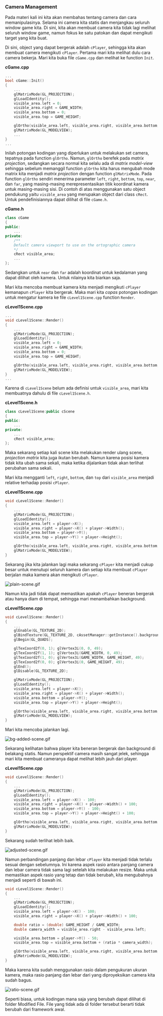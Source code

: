 ### Camera Management

Pada materi kali ini kita akan membahas tentang camera dan cara memanipulasinya. Selama ini camera kita statis dan menjangkau seluruh window game kita. Di sini, kita akan membuat camera kita tidak lagi melihat seluruh window game, namun fokus ke satu patokan dan dapat mengikuti target yang kita buat.

Di sini, object yang dapat bergerak adalah `cPlayer`, sehingga kita akan membuat camera mengikuti `cPlayer`. Pertama mari kita melihat dulu cara camera bekerja. Mari kita buka file `cGame.cpp` dan melihat ke function `Init`.

__cGame.cpp__
```cpp
...
bool cGame::Init()
{
	...
	glMatrixMode(GL_PROJECTION);
	glLoadIdentity();
	visible_area.left = 0;
	visible_area.right = GAME_WIDTH;
	visible_area.bottom = 0;
	visible_area.top = GAME_HEIGHT;

	glOrtho(visible_area.left, visible_area.right, visible_area.bottom, visible_area.top, 3, -101);
	glMatrixMode(GL_MODELVIEW);
	...
}
...
```

Inilah potongan kodingan yang diperlukan untuk melakukan set camera, tepatnya pada function `glOrtho`. Namun, `glOrtho` berefek pada _matrix projection_, sedangkan secara normal kita selalu ada di _matrix model-view_ sehingga sebelum memanggil function `glOrtho` kita harus mengubah mode matrix kita menjadi _matrix projection_ dengan function `glMatrixMode`. Pada function `glOrtho` sendiri menerima parameter `left`, `right`, `bottom`, `top`, `near`, dan `far`, yang masing-masing merepresentasikan titik koordinat kamera untuk masing-masing sisi. Di contoh di atas menggunakan satu object pendukung yaitu `visible_area` yang merupakan object dari class `cRect`. Untuk pendefinisiannya dapat dilihat di file `cGame.h`.

__cGame.h__
```cpp
class cGame
{
public:
	...
private:
	/**
	Default camera viewport to use on the ortographic camera
	*/
	cRect visible_area;
	...
};
```

Sedangkan untuk `near` dan `far` adalah koordinat untuk kedalaman yang dapat dilihat oleh kamera. Untuk nilainya kita biarkan saja.

Mari kita mencoba membuat kamera kita menjadi mengikuti `cPlayer` kemanapun `cPlayer` kita bergerak. Maka mari kita _copas_ potongan kodingan untuk mengatur kamera ke file `cLevel1Scene.cpp` function `Render`.

__cLevel1Scene.cpp__
```cpp
...
void cLevel1Scene::Render()
{
	...
	glMatrixMode(GL_PROJECTION);
	glLoadIdentity();
	visible_area.left = 0;
	visible_area.right = GAME_WIDTH;
	visible_area.bottom = 0;
	visible_area.top = GAME_HEIGHT;

	glOrtho(visible_area.left, visible_area.right, visible_area.bottom, visible_area.top, 3, -101);
	glMatrixMode(GL_MODELVIEW);
}
...
```

Karena di `cLevel1Scene` belum ada definisi untuk `visible_area`, mari kita membuatnya dahulu di file `cLevel1Scene.h`.

__cLevel1Scene.h__
```cpp
class cLevel1Scene:public cScene
{
public:
	...
private:
	...
	cRect visible_area;
};
```

Maka sekarang setiap kali scene kita melakukan render ulang scene, _projection matrix_ kita juga ikutan berubah. Namun karena posisi kamera tidak kita ubah sama sekali, maka ketika dijalankan tidak akan terlihat perubahan sama sekali.

Mari kita mengganti `left`, `right`, `bottom`, dan `top` dari `visible_area` menjadi relative terhadap posisi `cPlayer`.

__cLevel1Scene.cpp__
```cpp
void cLevel1Scene::Render()
{
	...
	glMatrixMode(GL_PROJECTION);
	glLoadIdentity();
	visible_area.left = player->X();
	visible_area.right = player->X() + player->Width();
	visible_area.bottom = player->Y();
	visible_area.top = player->Y() + player->Height();

	glOrtho(visible_area.left, visible_area.right, visible_area.bottom, visible_area.top, 3, -101);
	glMatrixMode(GL_MODELVIEW);
}
```

Sekarang jika kita jalankan lagi maka sekarang `cPlayer` kita menjadi cukup besar untuk menutupi seluruh kamera dan setiap kita membuat `cPlayer` berjalan maka kamera akan mengikuti `cPlayer`. 

![plain-scene.gif][plain-scene.gif]

Namun kita jadi tidak dapat memastikan apakah `cPlayer` beneran bergerak atau hanya diam di tempat, sehingga mari menambahkan background.

__cLevel1Scene.cpp__
```cpp
void cLevel1Scene::Render()
{
	...
	glEnable(GL_TEXTURE_2D);
	glBindTexture(GL_TEXTURE_2D, cAssetManager::getInstance().background->Texture());
	glBegin(GL_QUADS);

	glTexCoord2f(0, 1);	glVertex3i(0, 0, 49);
	glTexCoord2f(1, 1);	glVertex3i(GAME_WIDTH, 0, 49);
	glTexCoord2f(1, 0);	glVertex3i(GAME_WIDTH, GAME_HEIGHT, 49);
	glTexCoord2f(0, 0);	glVertex3i(0, GAME_HEIGHT, 49);
	glEnd();
	glDisable(GL_TEXTURE_2D);

	glMatrixMode(GL_PROJECTION);
	glLoadIdentity();
	visible_area.left = player->X();
	visible_area.right = player->X() + player->Width();
	visible_area.bottom = player->Y();
	visible_area.top = player->Y() + player->Height();

	glOrtho(visible_area.left, visible_area.right, visible_area.bottom, visible_area.top, 3, -101);
	glMatrixMode(GL_MODELVIEW);
}
```

Mari kita mencoba jalankan lagi.

![bg-added-scene.gif][bg-added-scene.gif]

Sekarang kelihatan bahwa player kita beneran bergerak dan background di belakang statis. Namun perspektif camera masih sangat jelek, sehingga mari kita membuat cameranya dapat melihat lebih jauh dari player.

__cLevel1Scene.cpp__
```cpp
void cLevel1Scene::Render()
{
	...
	glMatrixMode(GL_PROJECTION);
	glLoadIdentity();
	visible_area.left = player->X() - 100;
	visible_area.right = player->X() + player->Width() + 100;
	visible_area.bottom = player->Y() - 100;
	visible_area.top = player->Y() + player->Height() + 100;

	glOrtho(visible_area.left, visible_area.right, visible_area.bottom, visible_area.top, 3, -101);
	glMatrixMode(GL_MODELVIEW);
}
```

Sekarang sudah terlihat lebih baik. 

![adjusted-scene.gif][adjusted-scene.gif]

Namun perbandingan panjang dan lebar `cPlayer` kita menjadi tidak terlalu sesuai dengan sebelumnya. Ini karena aspek rasio antara panjang camera dan lebar camera tidak sama lagi setelah kita melakukan resize. Maka untuk memastikan aspek rasio yang tetap dan tidak berubah, kita mengubahnya menjadi seperti di bawah ini.

```cpp
void cLevel1Scene::Render()
{
	...
	glMatrixMode(GL_PROJECTION);
	glLoadIdentity();
	visible_area.left = player->X() - 100;
	visible_area.right = player->X() + player->Width() + 100;

	double ratio = (double) GAME_HEIGHT / GAME_WIDTH;
	double camera_width = visible_area.right - visible_area.left;

	visible_area.bottom = player->Y() - 50;
	visible_area.top = visible_area.bottom + (ratio * camera_width);

	glOrtho(visible_area.left, visible_area.right, visible_area.bottom, visible_area.top, 3, -101);
	glMatrixMode(GL_MODELVIEW);
}
```

Maka karena kita sudah menggunakan rasio dalam pengukuran ukuran kamera, maka rasio panjang dan lebar dari yang diproyeksikan camera kita sudah bagus.

![ratio-scene.gif][ratio-scene.gif]

Seperti biasa, untuk kodingan mana saja yang berubah dapat dilihat di folder Modified File. File yang tidak ada di folder tersebut berarti tidak berubah dari framework awal.

[plain-scene.gif]: https://i.ibb.co/3zntYcS/plain-scene.gif
[bg-added-scene.gif]: https://i.ibb.co/v1cF1gG/bg-added-scene.gif
[adjusted-scene.gif]: https://i.ibb.co/JHPkNMG/adjusted-scene.gif
[ratio-scene.gif]: https://i.ibb.co/P92wRfx/ratio-scene.gif